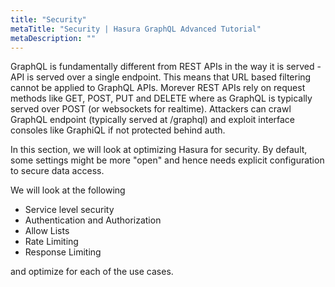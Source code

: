 ```yaml
---
title: "Security"
metaTitle: "Security | Hasura GraphQL Advanced Tutorial"
metaDescription: ""
---
```


GraphQL is fundamentally different from REST APIs in the way it is served - API is served over a single endpoint. This means that URL based filtering cannot be applied to GraphQL APIs. Morever REST APIs rely on request methods like GET, POST, PUT and DELETE where as GraphQL is typically served over POST (or websockets for realtime). Attackers can crawl GraphQL endpoint (typically served at /graphql) and exploit interface consoles like GraphiQL if not protected behind auth.

In this section, we will look at optimizing Hasura for security. By default, some settings might be more "open" and hence needs explicit configuration to secure data access.

We will look at the following

- Service level security
- Authentication and Authorization
- Allow Lists
- Rate Limiting
- Response Limiting

and optimize for each of the use cases.
